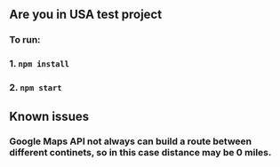 
## Are you in USA test project

### To run:

### 1. `npm install`

### 2. `npm start`

## Known issues

### Google Maps API not always can build a route between different continets, so in this case distance may be 0 miles.
